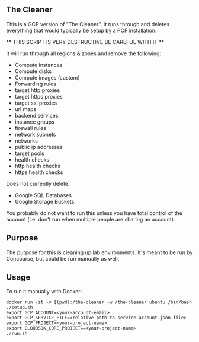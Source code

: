 ## The Cleaner

This is a GCP version of "The Cleaner".  It runs through and deletes everything that would typically be setup by a PCF installation.

** THIS SCRIPT IS VERY DESTRUCTIVE BE CAREFUL WITH IT **

It will run through all regions & zones and remove the following:

- Compute instances
- Compute disks
- Compute images (custom)
- Forwarding rules
- target http proxies
- target https proxies
- target ssl proxies
- url maps
- backend services
- instance groups
- firewall rules
- network subnets
- networks
- public ip addresses
- target pools
- health checks
- http health checks
- https health checks

Does not currently delete:

 - Google SQL Databases
 - Google Storage Buckets

You probably do not want to run this unless you have total control of the account (i.e. don't run when multiple people are sharing an account).

## Purpose

The purpose for this is cleaning up lab environments.  It's meant to be run by Concourse, but could be run manually as well.

## Usage

To run it manually with Docker:

```
docker run -it -v $(pwd):/the-cleaner -w /the-cleaner ubuntu /bin/bash
./setup.sh
export GCP_ACCOUNT=<your-account-email>
export GCP_SERVICE_FILE=<relative-path-to-service-account-json-file>
export GCP_PROJECT=<your-project-name>
export CLOUDSDK_CORE_PROJECT==<your-project-name>
./run.sh
```
